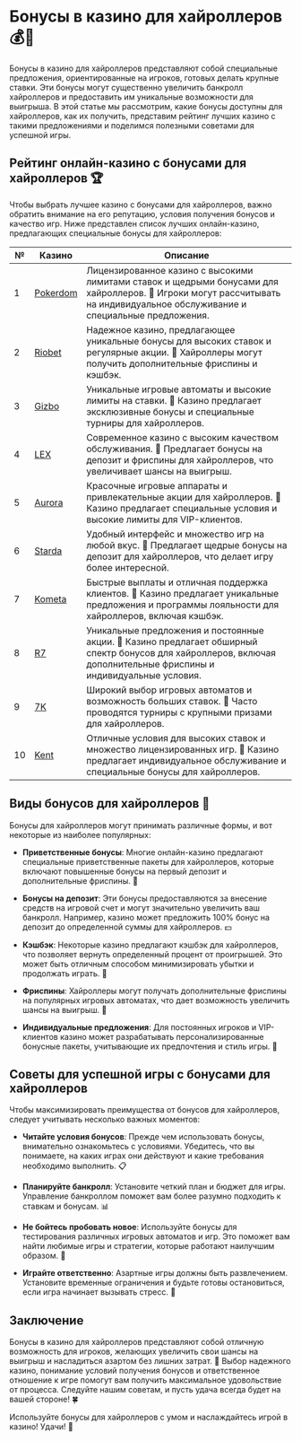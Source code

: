 # Бонусы в казино для хайроллеров 💰🎲

Бонусы в казино для хайроллеров представляют собой специальные предложения, ориентированные на игроков, готовых делать крупные ставки. Эти бонусы могут существенно увеличить банкролл хайроллеров и предоставить им уникальные возможности для выигрыша. В этой статье мы рассмотрим, какие бонусы доступны для хайроллеров, как их получить, представим рейтинг лучших казино с такими предложениями и поделимся полезными советами для успешной игры.

## Рейтинг онлайн-казино с бонусами для хайроллеров 🏆

Чтобы выбрать лучшее казино с бонусами для хайроллеров, важно обратить внимание на его репутацию, условия получения бонусов и качество игр. Ниже представлен список лучших онлайн-казино, предлагающих специальные бонусы для хайроллеров:

| №  | Казино        | Описание                                                     |
|----|---------------|--------------------------------------------------------------|
| 1  | [Pokerdom](https://brandplay.link/4k77v2yx)   | Лицензированное казино с высокими лимитами ставок и щедрыми бонусами для хайроллеров. 🎉 Игроки могут рассчитывать на индивидуальное обслуживание и специальные предложения.    |
| 2  | [Riobet](https://brandplay.link/7xBLTPyj)      | Надежное казино, предлагающее уникальные бонусы для высоких ставок и регулярные акции. 🌟 Хайроллеры могут получить дополнительные фриспины и кэшбэк.      |
| 3  | [Gizbo](https://brandplay.link/bprXw4YV)       | Уникальные игровые автоматы и высокие лимиты на ставки. 🎈 Казино предлагает эксклюзивные бонусы и специальные турниры для хайроллеров.                         |
| 4  | [LEX](https://brandplay.link/zW4hdDFV)         | Современное казино с высоким качеством обслуживания. 💎 Предлагает бонусы на депозит и фриспины для хайроллеров, что увеличивает шансы на выигрыш.         |
| 5  | [Aurora](https://10trafic-stat2.com/click/668546556bcc6313411604bd/6766/13032/subaccount) | Красочные игровые аппараты и привлекательные акции для хайроллеров. 🌈 Казино предлагает специальные условия и высокие лимиты для VIP-клиентов.              |
| 6  | [Starda](https://brandplay.link/fB7xwRFL)      | Удобный интерфейс и множество игр на любой вкус. 🎲 Предлагает щедрые бонусы на депозит для хайроллеров, что делает игру более интересной.          |
| 7  | [Kometa](https://brandplay.link/8ZymQJV8)      | Быстрые выплаты и отличная поддержка клиентов. 🌌 Казино предлагает уникальные предложения и программы лояльности для хайроллеров, включая кэшбэк.             |
| 8  | [R7](https://brandplay.link/bMd3Yjsw)          | Уникальные предложения и постоянные акции. 🎀 Казино предлагает обширный спектр бонусов для хайроллеров, включая дополнительные фриспины и индивидуальные условия.                 |
| 9  | [7K](https://brandplay.link/BvQyFShp)          | Широкий выбор игровых автоматов и возможность больших ставок. 💫 Часто проводятся турниры с крупными призами для хайроллеров.               |
| 10 | [Kent](https://brandplay.link/Fv2WP3js)        | Отличные условия для высоких ставок и множество лицензированных игр. 📱 Казино предлагает индивидуальное обслуживание и специальные бонусы для хайроллеров.          |

## Виды бонусов для хайроллеров 🎁

Бонусы для хайроллеров могут принимать различные формы, и вот некоторые из наиболее популярных:

- **Приветственные бонусы**: Многие онлайн-казино предлагают специальные приветственные пакеты для хайроллеров, которые включают повышенные бонусы на первый депозит и дополнительные фриспины. 🎊

- **Бонусы на депозит**: Эти бонусы предоставляются за внесение средств на игровой счет и могут значительно увеличить ваш банкролл. Например, казино может предложить 100% бонус на депозит до определенной суммы для хайроллеров. 💵

- **Кэшбэк**: Некоторые казино предлагают кэшбэк для хайроллеров, что позволяет вернуть определенный процент от проигрышей. Это может быть отличным способом минимизировать убытки и продолжать играть. 🔄

- **Фриспины**: Хайроллеры могут получать дополнительные фриспины на популярных игровых автоматах, что дает возможность увеличить шансы на выигрыш. 🌟

- **Индивидуальные предложения**: Для постоянных игроков и VIP-клиентов казино может разрабатывать персонализированные бонусные пакеты, учитывающие их предпочтения и стиль игры. 🥇

## Советы для успешной игры с бонусами для хайроллеров

Чтобы максимизировать преимущества от бонусов для хайроллеров, следует учитывать несколько важных моментов:

- **Читайте условия бонусов**: Прежде чем использовать бонусы, внимательно ознакомьтесь с условиями. Убедитесь, что вы понимаете, на каких играх они действуют и какие требования необходимо выполнить. 📋

- **Планируйте банкролл**: Установите четкий план и бюджет для игры. Управление банкроллом поможет вам более разумно подходить к ставкам и бонусам. 📊

- **Не бойтесь пробовать новое**: Используйте бонусы для тестирования различных игровых автоматов и игр. Это поможет вам найти любимые игры и стратегии, которые работают наилучшим образом. 🎲

- **Играйте ответственно**: Азартные игры должны быть развлечением. Установите временные ограничения и будьте готовы остановиться, если игра начинает вызывать стресс. 🚦

## Заключение

Бонусы в казино для хайроллеров представляют собой отличную возможность для игроков, желающих увеличить свои шансы на выигрыш и насладиться азартом без лишних затрат. 🎉 Выбор надежного казино, понимание условий получения бонусов и ответственное отношение к игре помогут вам получить максимальное удовольствие от процесса. Следуйте нашим советам, и пусть удача всегда будет на вашей стороне! 🍀

Используйте бонусы для хайроллеров с умом и наслаждайтесь игрой в казино! Удачи! 🎊
